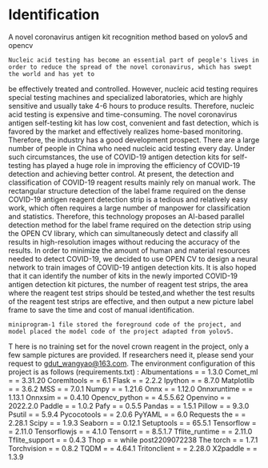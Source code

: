 # Identification

A novel coronavirus antigen kit recognition method based on yolov5 and opencv

    Nucleic acid testing has become an essential part of people's lives in order to reduce the spread of the novel coronavirus, which has swept the world and has yet to 
be effectively treated and controlled. However, nucleic acid testing requires special testing machines and specialized laboratories, which are highly sensitive and 
usually take 4-6 hours to produce results. Therefore, nucleic acid testing is expensive and time-consuming. The novel coronavirus antigen self-testing kit has low cost,
convenient and fast detection, which is favored by the market and effectively realizes home-based monitoring. Therefore, the industry has a good development prospect.
    There are a large number of people in China who need nucleic acid testing every day. Under such circumstances, the use of COVID-19 antigen detection kits for 
self-testing has played a huge role in improving the efficiency of COVID-19 detection and achieving better control.
At present, the detection and classification of COVID-19 reagent results mainly rely on manual work. The rectangular structure detection of the label frame required on
the dense COVID-19 antigen reagent detection strip is a tedious and relatively easy work, which often requires a large number of manpower for classification and 
statistics. Therefore, this technology proposes an AI-based parallel detection method for the label frame required on the detection strip using the OPEN CV library,
which can simultaneously detect and classify all results in high-resolution images without reducing the accuracy of the results.
    In order to minimize the amount of human and material resources needed to detect COVID-19, we decided to use OPEN CV to design a neural network to train images
of COVID-19 antigen detection kits. It is also hoped that it can identify the number of kits in the newly imported COVID-19 antigen detection kit pictures, 
the number of reagent test strips, the area where the reagent test strips should be tested,and whether the test results of the reagent test strips are effective,
and then output a new picture label frame to save the time and cost of manual identification.

    miniprogram-1 file stored the foreground code of the project, and model placed the model code of the project adapted from yolov5.
T   here is no training set for the novel crown reagent in the project, only a few sample pictures are provided. If researchers need it, please send your request to
gdut_wangyao@163.com.
    The environment configuration of this project is as follows (requirements.txt) :
Albumentations = = 1.3.0
Comet_ml = = 3.31.20
Coremltools = = 6.1
Flask = = 2.2.2
Ipython = = 8.7.0
Matplotlib = = 3.6.2
MSS = = 7.0.1
Numpy = = 1.21.6
Onnx = = 1.12.0
Onnxruntime = = 1.13.1
Onnxsim = = 0.4.10
Opencv_python = = 4.5.5.62
Openvino = = 2022.2.0
Paddle = = 1.0.2
Pafy = = 0.5.5
Pandas = = 1.5.1
Pillow = = 9.3.0
Psutil = = 5.9.4
Pycocotools = = 2.0.6
PyYAML = = 6.0
Requests the = = 2.28.1
Scipy = = 1.9.3
Seaborn = = 0.12.1
Setuptools = = 65.5.1
Tensorflow = = 2.11.0
Tensorflowjs = = 4.1.0
Tensorrt = = 8.5.1.7
Tflite_runtime = = 2.11.0
Tflite_support = = 0.4.3
Thop = = while post2209072238
The torch = = 1.7.1
Torchvision = = 0.8.2
TQDM = = 4.64.1
Tritonclient = = 2.28.0
X2paddle = = 1.3.9

